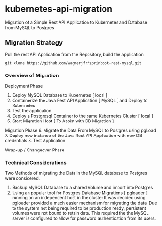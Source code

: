 # kubernetes-api-migration
Migration of a Simple Rest API Application to Kubernetes and Database from MySQL to Postgres

## Migration Strategy
Pull the rest API Application from the Repository, build the application
``` 
git clone https://github.com/wagnerjfr/sprinboot-rest-mysql.git
```

### Overview of Migration
Deployment Phase
1. Deploy MySQL Database to Kubernetes [ local ]
2. Containerize the Java Rest API Application [ MySQL ] and Deploy to Kubernetes
3. Test the application
4. Deploy a Postgresql Container to the same Kubernetes Cluster [ local ]
5. Start Migration Host [ To Assist with DB Migration ]

Migration Phase
6. Migrate the Data From MySQL to Postgres using pgLoad
7. Deploy new instance of the Java Rest API Application with new DB credentials
8. Test Application

Wrap-up / Changeover Phase

### Technical Considerations 
Two Methods of migrating the Data in the MySQL database to Postgres were considered. 
1. Backup MySQL Database to a shared Volume and import into Postgres
2. Using an popular tool for Postgres Database Migrations [ pgloader ] running on an independent host in the cluster
It was decided using pgloader provided a much easier mechanism for migrating the data. Due to the system not being required to be production ready, persistent volumes were not bound to retain data. 
This required the the MySQL server is configured to allow for password authentication from its users. 

